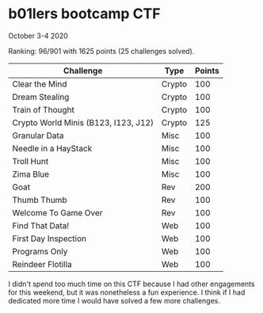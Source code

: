 # b01lers bootcamp CTF
October 3-4 2020

Ranking: 96/901 with 1625 points (25 challenges solved).



| Challenge               | Type | Points |
|-------------------------|------|--------|
| Clear the Mind | Crypto | 100 |
| Dream Stealing | Crypto | 100 |
| Train of Thought | Crypto | 100 | 
| Crypto World Minis (B123, I123,  J12) | Crypto | 125 |
| Granular Data | Misc | 100 |
| Needle in a HayStack | Misc | 100 |
| Troll Hunt | Misc | 100 |
| Zima Blue | Misc | 100 |
| Goat | Rev | 200 |
| Thumb Thumb | Rev | 100 |
| Welcome To Game Over | Rev | 100 |
| Find That Data! | Web | 100 |
| First Day Inspection | Web | 100 |
| Programs Only | Web | 100 |
| Reindeer Flotilla | Web | 100 |


I didn't spend too much time on this CTF because I had other engagements for this weekend, but it was nonetheless a fun experience. I think if I had dedicated more time I would have solved a few more challenges.